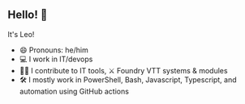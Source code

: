 ## Hello! 👋

It's Leo!

- 😄 Pronouns: he/him
- 💻 I work in IT/devops
- 👨‍💻 I contribute to IT tools, ⚔️ Foundry VTT systems & modules
- 🛠️ I mostly work in PowerShell, Bash, Javascript, Typescript, and automation using GitHub actions

<!--
**leojackson/leojackson** is a ✨ _special_ ✨ repository because its `README.md` (this file) appears on your GitHub profile.

Here are some ideas to get you started:

- 🔭 I’m currently working on 
- 🌱 I’m currently learning ...
- 👯 I’m looking to collaborate on ...
- 🤔 I’m looking for help with ...
- 💬 Ask me about ...
- 📫 How to reach me: ...
- 😄 Pronouns: ...
- ⚡ Fun fact: ...
-->
